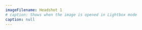 ```yaml
---
imageFilename: Headshot 1
# caption: Shows when the image is opened in Lightbox mode
caption: null
---
```


